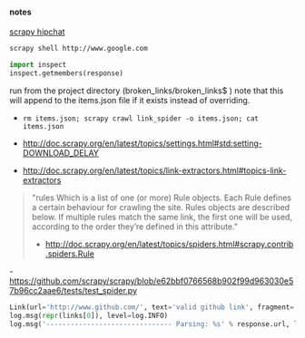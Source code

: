#### notes

[scrapy hipchat](http://www.hipchat.com/gCvqSX8IC)

```bash
scrapy shell http://www.google.com
```

```python
import inspect
inspect.getmembers(response)
```

run from the project directory (broken_links/broken_links$ )
note that this will append to the items.json file if it exists instead of overriding.

- `rm items.json; scrapy crawl link_spider -o items.json; cat items.json`

- http://doc.scrapy.org/en/latest/topics/settings.html#std:setting-DOWNLOAD_DELAY
- http://doc.scrapy.org/en/latest/topics/link-extractors.html#topics-link-extractors


> "rules
Which is a list of one (or more) Rule objects. Each Rule defines a certain behaviour for crawling the site. Rules objects are described below. If multiple rules match the same link, the first one will be used, according to the order they’re defined in this attribute."
>
> - http://doc.scrapy.org/en/latest/topics/spiders.html#scrapy.contrib.spiders.Rule
 


-https://github.com/scrapy/scrapy/blob/e62bbf0766568b902f99d963030e57b96cc2aae6/tests/test_spider.py

```python
Link(url='http://www.github.com/', text='valid github link', fragment='', nofollow=False)
log.msg(repr(links[0]), level=log.INFO)
log.msg('------------------------------- Parsing: %s' % response.url, level=log.INFO)
```
